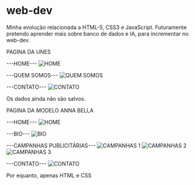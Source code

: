# web-dev
  Minha evolução relacionada a HTML-5, CSS3 e JavaScript.
 Futuramente pretendo aprender mais sobre banco de dados e IA, para incrementar no web-dev.
 
 PAGINA DA UNES

---HOME---
![HOME](https://user-images.githubusercontent.com/79976267/133103637-65f08107-163e-4e2c-b8fa-e5664ef70d8a.png)

---QUEM SOMOS---
![QUEM SOMOS](https://user-images.githubusercontent.com/79976267/133103802-87079644-f0eb-4359-9c84-3d178996c4e2.png)

---CONTATO---
![CONTATO](https://user-images.githubusercontent.com/79976267/133103935-3357a4f2-ab0a-48ac-8137-f776bf5ea9d7.png)

 Os dados ainda não são salvos.
 
 
 
 PAGINA DA MODELO ANNA BELLA
 
 ---HOME---
 ![HOME](https://user-images.githubusercontent.com/79976267/133119852-4d15a8d4-31bb-4cbb-b2cf-83726520b9e9.png)
 
 ---BIO---
 ![BIO](https://user-images.githubusercontent.com/79976267/133119904-1481c700-d783-4291-bc40-44f576b75f5f.png)

---CAMPANHAS PUBLICITÁRIAS---
![CAMPANHAS 1](https://user-images.githubusercontent.com/79976267/133119963-f0e8e16d-04b6-4fda-a6dd-c1da850c69e4.png)
![CAMPANHAS 2](https://user-images.githubusercontent.com/79976267/133119973-d277c57c-9cf8-4dfb-8ea6-a5dead457c96.png)
![CAMPANHAS 3](https://user-images.githubusercontent.com/79976267/133119987-d4d1a7f4-2bd6-4575-9038-cdef766e5bb6.png)

---CONTATO---
![CONTATO](https://user-images.githubusercontent.com/79976267/133120021-1b670cc7-b9e6-4d60-b514-a7b07826bd9a.png)

Por equanto, apenas HTML e CSS
